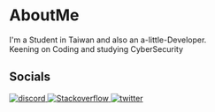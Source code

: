 <h1>AboutMe</h1>
<p>I'm a Student in Taiwan and also an a-little-Developer.</br>
    Keening on Coding and studying CyberSecurity</p>
<h2>Socials</h2>
<a href="https://discord.com/users/53150120979070978">
    <img src="https://img.shields.io/badge/Discord-%237289DA.svg?logo=discord&logoColor=white" alt="discord">
</a>
<a href="https://stackoverflow.com/users/15520518">
    <img src="https://img.shields.io/badge/-Stackoverflow-FE7A16?logo=stack-overflow&logoColor=white" alt="Stackoverflow">
</a>
<a href="https://twitter.com/Kazmaku">
    <img src="https://img.shields.io/badge/Twitter-%231DA1F2.svg?logo=Twitter&logoColor=white" alt="twitter">
</a>
